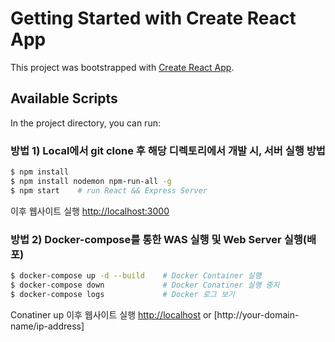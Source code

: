 # Getting Started with Create React App

This project was bootstrapped with [Create React App](https://github.com/facebook/create-react-app).

## Available Scripts

In the project directory, you can run:


### 방법 1) Local에서 git clone 후 해당 디렉토리에서 개발 시, 서버 실행 방법 
``` bash
$ npm install 
$ npm install nodemon npm-run-all -g 
$ npm start    # run React && Express Server 
```
이후 웹사이트 실행 [http://localhost:3000](http://localhost:3000)



### 방법 2) Docker-compose를 통한 WAS 실행 및 Web Server 실행(배포) 
``` bash
$ docker-compose up -d --build    # Docker Container 실행 
$ docker-compose down             # Docker Conatiner 실행 중지
$ docker-compose logs             # Docker 로그 보기
```
Conatiner up 이후 웹사이트 실행 [http://localhost](http://localhost) or [http://your-domain-name/ip-address]
